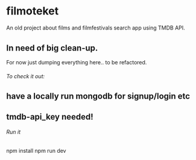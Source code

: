 # filmoteket

An old project about films and filmfestivals search app using TMDB API.

###### 
In need of big clean-up.
------

For now just dumping everything here.. to be refactored.

###### To check it out:

have a locally run mongodb for signup/login etc
------
tmdb-api_key needed! 
------

###### Run it 
npm install
npm run dev
